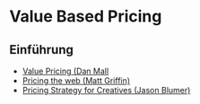 # Value Based Pricing

## Einführung
- [Value Pricing (Dan Mall](http://danielmall.com/articles/value-pricing/)
- [Pricing the web (Matt Griffin)](http://alistapart.com/column/pricing-the-web)
- [Pricing Strategy for Creatives (Jason Blumer)](http://alistapart.com/article/pricing-strategy-for-creatives)
